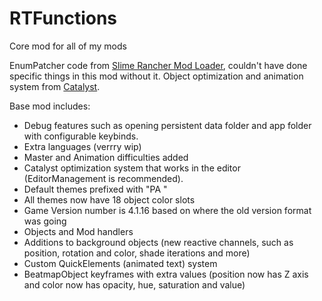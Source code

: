# RTFunctions
Core mod for all of my mods

EnumPatcher code from [Slime Rancher Mod Loader](https://github.com/SlimeRancherModding/SRML), couldn't have done specific things in this mod without it.
Object optimization and animation system from [Catalyst](https://github.com/Reimnop/Catalyst).

Base mod includes:
- Debug features such as opening persistent data folder and app folder with configurable keybinds.
- Extra languages (verrry wip)
- Master and Animation difficulties added
- Catalyst optimization system that works in the editor (EditorManagement is recommended).
- Default themes prefixed with "PA "
- All themes now have 18 object color slots
- Game Version number is 4.1.16 based on where the old version format was going
- Objects and Mod handlers
- Additions to background objects (new reactive channels, such as position, rotation and color, shade iterations and more)
- Custom QuickElements (animated text) system
- BeatmapObject keyframes with extra values (position now has Z axis and color now has opacity, hue, saturation and value)